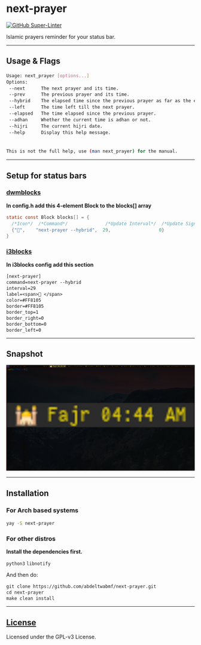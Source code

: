 # next-prayer

[![GitHub Super-Linter](https://github.com/abdeltwabmf/continuous-id/workflows/Lint%20Code%20Base/badge.svg)](https://github.com/marketplace/actions/super-linter)

Islamic prayers reminder for your status bar.

---

## Usage & Flags

```bash
Usage: next_prayer [options...]
Options:
 --next      The next prayer and its time.
 --prev      The previous prayer and its time.
 --hybrid    The elapsed time since the previous prayer as far as the elapsed time <= THRESHOLD.
 --left      The time left till the next prayer.
 --elapsed   The time elapsed since the previous prayer.
 --adhan     Whether the current time is adhan or not.
 --hijri     The current hijri date.
 --help      Display this help message.


This is not the full help, use (man next_prayer) for the manual.
```

---

## Setup for status bars

### [dwmblocks](https://github.com/torrinfail/dwmblocks)

**In config.h add this 4-element Block to the blocks[] array**

``` c
static const Block blocks[] = {
  /*Icon*/  /*Command*/              /*Update Interval*/  /*Update Signal*/
  {"🕌",    "next-prayer --hybrid",  29,                  0}
}
```

### [i3blocks](https://github.com/vivien/i3blocks)

**In i3blocks config add this section**

```code
[next-prayer]
command=next-prayer --hybrid
interval=29
label=<span>🕌 </span>
color=#FF8105
border=#FF8105
border_top=1
border_right=0
border_bottom=0
border_left=0
```

---

## Snapshot

![np](next-prayer.png)

---

## Installation

### For Arch based systems

```bash
yay -S next-prayer
```

### For other distros

**Install the dependencies first.**

`python3` `libnotify`

And then do:

``` code
git clone https://github.com/abdeltwabmf/next-prayer.git
cd next-prayer
make clean install
```

---

## [License](LICENSE)

Licensed under the GPL-v3 License.
